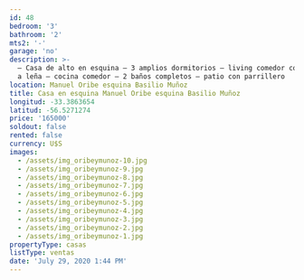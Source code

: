 ```yaml
---
id: 48
bedroom: '3'
bathroom: '2'
mts2: '-'
garage: 'no'
description: >-
  – Casa de alto en esquina – 3 amplios dormitorios – living comedor con estufa
  a leña – cocina comedor – 2 baños completos – patio con parrillero
location: Manuel Oribe esquina Basilio Muñoz
title: Casa en esquina Manuel Oribe esquina Basilio Muñoz
longitud: -33.3863654
latitud: -56.5271274
price: '165000'
soldout: false
rented: false
currency: U$S
images:
  - /assets/img_oribeymunoz-10.jpg
  - /assets/img_oribeymunoz-9.jpg
  - /assets/img_oribeymunoz-8.jpg
  - /assets/img_oribeymunoz-7.jpg
  - /assets/img_oribeymunoz-6.jpg
  - /assets/img_oribeymunoz-5.jpg
  - /assets/img_oribeymunoz-4.jpg
  - /assets/img_oribeymunoz-3.jpg
  - /assets/img_oribeymunoz-2.jpg
  - /assets/img_oribeymunoz-1.jpg
propertyType: casas
listType: ventas
date: 'July 29, 2020 1:44 PM'
---
```


